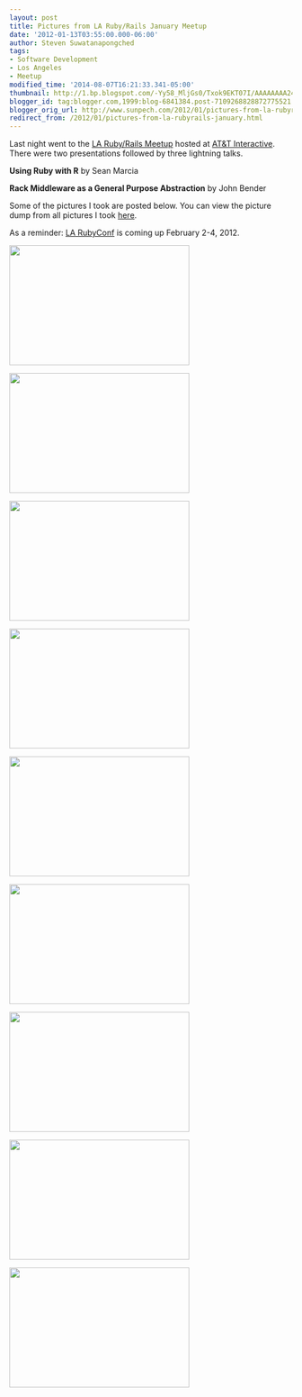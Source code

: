 ```yaml
---
layout: post
title: Pictures from LA Ruby/Rails January Meetup
date: '2012-01-13T03:55:00.000-06:00'
author: Steven Suwatanapongched
tags:
- Software Development
- Los Angeles
- Meetup
modified_time: '2014-08-07T16:21:33.341-05:00'
thumbnail: http://1.bp.blogspot.com/-Yy58_MljGs0/Txok9EKT07I/AAAAAAAA24Q/0cJ6sUCHgMg/s72-c/2012-01-12+at+19-36-24.jpg
blogger_id: tag:blogger.com,1999:blog-6841384.post-7109268828872775521
blogger_orig_url: http://www.sunpech.com/2012/01/pictures-from-la-rubyrails-january.html
redirect_from: /2012/01/pictures-from-la-rubyrails-january.html
---
```


Last night went to the <a href="http://www.meetup.com/laruby/events/40600702/">LA Ruby/Rails Meetup</a> hosted at <a href="http://www.attinteractive.com/">AT&amp;T Interactive</a>. There were two presentations followed by three lightning talks.

<b>Using Ruby with R</b> by Sean Marcia

<b>Rack Middleware as a General Purpose Abstraction</b> by John Bender

Some of the pictures I took are posted below. You can view the picture dump from all pictures I took <a href="https://picasaweb.google.com/sunpech/2012Meetups?authuser=0&amp;feat=directlink">here</a>.

As a reminder: <a href="http://www.larubyconf.com/">LA RubyConf</a> is coming up February 2-4, 2012.

<a href="http://1.bp.blogspot.com/-Yy58_MljGs0/Txok9EKT07I/AAAAAAAA24Q/0cJ6sUCHgMg/s1600/2012-01-12+at+19-36-24.jpg"><img border="0" height="213" src="http://1.bp.blogspot.com/-Yy58_MljGs0/Txok9EKT07I/AAAAAAAA24Q/0cJ6sUCHgMg/s320/2012-01-12+at+19-36-24.jpg" width="320" /></a>

<a href="http://4.bp.blogspot.com/-b7NUTneaVwE/Txok-QtxLkI/AAAAAAAA27A/iVP1_JILtYo/s1600/2012-01-12+at+19-39-07.jpg"><img border="0" height="213" src="http://4.bp.blogspot.com/-b7NUTneaVwE/Txok-QtxLkI/AAAAAAAA27A/iVP1_JILtYo/s320/2012-01-12+at+19-39-07.jpg" width="320" /></a>

<a href="http://1.bp.blogspot.com/-ziBTqAzVbaY/TxolAv07zTI/AAAAAAAA244/9Ov8uScv2_Q/s1600/2012-01-12+at+19-40-01.jpg"><img border="0" height="213" src="http://1.bp.blogspot.com/-ziBTqAzVbaY/TxolAv07zTI/AAAAAAAA244/9Ov8uScv2_Q/s320/2012-01-12+at+19-40-01.jpg" width="320" /></a>

<a href="http://3.bp.blogspot.com/-C2iOKLHtq3E/Txok_2O6A1I/AAAAAAAA24w/ymaLQN4Sfdk/s1600/2012-01-12+at+19-39-48.jpg"><img border="0" height="213" src="http://3.bp.blogspot.com/-C2iOKLHtq3E/Txok_2O6A1I/AAAAAAAA24w/ymaLQN4Sfdk/s320/2012-01-12+at+19-39-48.jpg" width="320" /></a>

<a href="http://4.bp.blogspot.com/-RYGmIrnSHrE/TxolCKwWt2I/AAAAAAAA27Q/LgQ1tmAIObw/s1600/2012-01-12+at+19-58-26.jpg"><img border="0" height="213" src="http://4.bp.blogspot.com/-RYGmIrnSHrE/TxolCKwWt2I/AAAAAAAA27Q/LgQ1tmAIObw/s320/2012-01-12+at+19-58-26.jpg" width="320" /></a>

<a href="http://3.bp.blogspot.com/-NEXHgRuKNFI/TxolCu6U0NI/AAAAAAAA28E/jh2e5ZUYXSE/s1600/2012-01-12+at+20-00-52.jpg"><img border="0" height="213" src="http://3.bp.blogspot.com/-NEXHgRuKNFI/TxolCu6U0NI/AAAAAAAA28E/jh2e5ZUYXSE/s320/2012-01-12+at+20-00-52.jpg" width="320" /></a>

<a href="http://3.bp.blogspot.com/-MVKvBYcwsNk/TxolGQe1YTI/AAAAAAAA26Q/zebjnHvV2sw/s1600/2012-01-12+at+20-38-54.jpg"><img border="0" height="213" src="http://3.bp.blogspot.com/-MVKvBYcwsNk/TxolGQe1YTI/AAAAAAAA26Q/zebjnHvV2sw/s320/2012-01-12+at+20-38-54.jpg" width="320" /></a>

<a href="http://3.bp.blogspot.com/-eDtNjfmCO84/TxolG--_CYI/AAAAAAAA26Y/kToEKE9SxY8/s1600/2012-01-12+at+20-49-37.jpg"><img border="0" height="213" src="http://3.bp.blogspot.com/-eDtNjfmCO84/TxolG--_CYI/AAAAAAAA26Y/kToEKE9SxY8/s320/2012-01-12+at+20-49-37.jpg" width="320" /></a>

<a href="http://3.bp.blogspot.com/-ln-yY7hukh0/TxolI1wDcPI/AAAAAAAA264/urUwj2bqBmk/s1600/2012-01-12+at+20-59-24.jpg"><img border="0" height="213" src="http://3.bp.blogspot.com/-ln-yY7hukh0/TxolI1wDcPI/AAAAAAAA264/urUwj2bqBmk/s320/2012-01-12+at+20-59-24.jpg" width="320" /></a>

